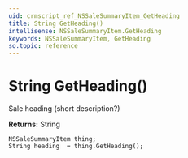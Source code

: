 ```yaml
---
uid: crmscript_ref_NSSaleSummaryItem_GetHeading
title: String GetHeading()
intellisense: NSSaleSummaryItem.GetHeading
keywords: NSSaleSummaryItem, GetHeading
so.topic: reference
---
```


# String GetHeading()

Sale heading (short description?)

**Returns:** String

```crmscript
NSSaleSummaryItem thing;
String heading  = thing.GetHeading();
```

